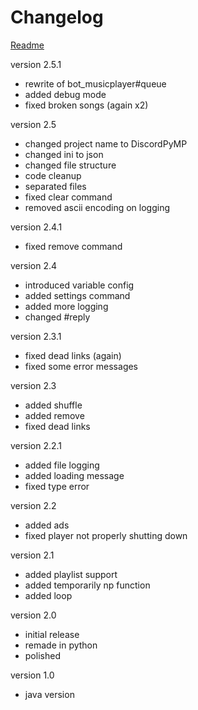 # Changelog
<a href="README.md">Readme</a> <br>

version 2.5.1
- rewrite of bot_musicplayer#queue
- added debug mode
- fixed broken songs (again x2)

version 2.5
- changed project name to DiscordPyMP
- changed ini to json
- changed file structure
- code cleanup
- separated files
- fixed clear command
- removed ascii encoding on logging

version 2.4.1
- fixed remove command

version 2.4
- introduced variable config
- added settings command
- added more logging
- changed #reply

version 2.3.1
- fixed dead links (again)
- fixed some error messages

version 2.3
- added shuffle
- added remove
- fixed dead links

version 2.2.1
- added file logging
- added loading message
- fixed type error

version 2.2
- added ads
- fixed player not properly shutting down

version 2.1
- added playlist support
- added temporarily np function
- added loop

version 2.0
- initial release
- remade in python
- polished

version 1.0
- java version
